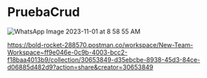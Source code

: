 # PruebaCrud
 
![WhatsApp Image 2023-11-01 at 8 58 55 AM](https://github.com/Wilson8jsn/PruebaCrud/assets/115800617/f555a918-bc3f-40ce-9c52-899e9f69a65a)

https://bold-rocket-288570.postman.co/workspace/New-Team-Workspace~ff9e046e-0c9b-4003-bcc2-f18baa4013b9/collection/30653849-d35ebcbe-8938-45d3-84ce-d06885d482d9?action=share&creator=30653849
